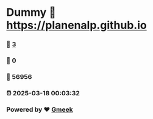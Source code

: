 # Dummy :link: https://planenalp.github.io 
### :page_facing_up: [3](https://planenalp.github.io/tag.html) 
### :speech_balloon: 0 
### :hibiscus: 56956 
### :alarm_clock: 2025-03-18 00:03:32 
### Powered by :heart: [Gmeek](https://github.com/Meekdai/Gmeek)
